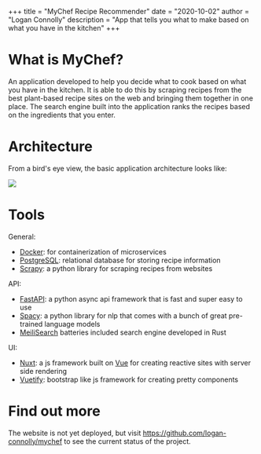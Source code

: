 +++
title = "MyChef Recipe Recommender"
date = "2020-10-02"
author = "Logan Connolly"
description = "App that tells you what to make based on what you have in the kitchen"
+++

# What is MyChef?

An application developed to help you decide what to cook based on what you have in the kitchen. It is able to do this by scraping recipes from the best plant-based recipe sites on the web and bringing them together in one place. The search engine built into the application ranks the recipes based on the ingredients that you enter.

# Architecture

From a bird's eye view, the basic application architecture looks like:

![](/img/mychef_overview/basic_architecture.png)

# Tools

General:

* [Docker](https://www.docker.com/): for containerization of microservices
* [PostgreSQL](https://www.postgresql.org/): relational database for storing recipe information
* [Scrapy](https://scrapy.org/): a python library for scraping recipes from websites

API:

* [FastAPI](https://fastapi.tiangolo.com/): a python async api framework that is fast and super easy to use
* [Spacy](https://spacy.io/): a python library for nlp that comes with a bunch of great pre-trained language models
* [MeiliSearch](https://docs.meilisearch.com/) batteries included search engine developed in Rust

UI:

* [Nuxt](https://nuxtjs.org/): a js framework built on [Vue](https://vuejs.org/) for creating reactive sites with server side rendering 
* [Vuetify](https://vuetifyjs.com/en/): bootstrap like js framework for creating pretty components


# Find out more

The website is not yet deployed, but visit https://github.com/logan-connolly/mychef to see the current status of the project.
